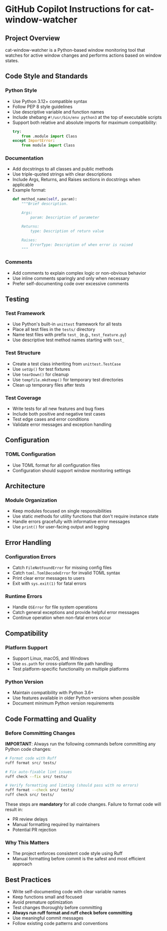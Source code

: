 # GitHub Copilot Instructions for cat-window-watcher

## Project Overview

cat-window-watcher is a Python-based window monitoring tool that watches for active window changes and performs actions based on window states.

## Code Style and Standards

### Python Style

- Use Python 3.12+ compatible syntax
- Follow PEP 8 style guidelines
- Use descriptive variable and function names
- Include shebang `#!/usr/bin/env python3` at the top of executable scripts
- Support both relative and absolute imports for maximum compatibility:
  ```python
  try:
      from .module import Class
  except ImportError:
      from module import Class
  ```

### Documentation

- Add docstrings to all classes and public methods
- Use triple-quoted strings with clear descriptions
- Include Args, Returns, and Raises sections in docstrings when applicable
- Example format:
  ```python
  def method_name(self, param):
      """Brief description.

      Args:
          param: Description of parameter

      Returns:
          type: Description of return value

      Raises:
          ErrorType: Description of when error is raised
      """
  ```

### Comments

- Add comments to explain complex logic or non-obvious behavior
- Use inline comments sparingly and only when necessary
- Prefer self-documenting code over excessive comments

## Testing

### Test Framework

- Use Python's built-in `unittest` framework for all tests
- Place all test files in the `tests/` directory
- Name test files with prefix `test_` (e.g., `test_feature.py`)
- Use descriptive test method names starting with `test_`

### Test Structure

- Create a test class inheriting from `unittest.TestCase`
- Use `setUp()` for test fixtures
- Use `tearDown()` for cleanup
- Use `tempfile.mkdtemp()` for temporary test directories
- Clean up temporary files after tests

### Test Coverage

- Write tests for all new features and bug fixes
- Include both positive and negative test cases
- Test edge cases and error conditions
- Validate error messages and exception handling

## Configuration

### TOML Configuration

- Use TOML format for all configuration files
- Configuration should support window monitoring settings

## Architecture

### Module Organization

- Keep modules focused on single responsibilities
- Use static methods for utility functions that don't require instance state
- Handle errors gracefully with informative error messages
- Use `print()` for user-facing output and logging

## Error Handling

### Configuration Errors

- Catch `FileNotFoundError` for missing config files
- Catch `toml.TomlDecodeError` for invalid TOML syntax
- Print clear error messages to users
- Exit with `sys.exit(1)` for fatal errors

### Runtime Errors

- Handle `OSError` for file system operations
- Catch general exceptions and provide helpful error messages
- Continue operation when non-fatal errors occur

## Compatibility

### Platform Support

- Support Linux, macOS, and Windows
- Use `os.path` for cross-platform file path handling
- Test platform-specific functionality on multiple platforms

### Python Version

- Maintain compatibility with Python 3.6+
- Use features available in older Python versions when possible
- Document minimum Python version requirements

## Code Formatting and Quality

### Before Committing Changes

**IMPORTANT**: Always run the following commands before committing any Python code changes:

```bash
# Format code with Ruff
ruff format src/ tests/

# Fix auto-fixable lint issues
ruff check --fix src/ tests/

# Verify formatting and linting (should pass with no errors)
ruff format --check src/ tests/
ruff check src/ tests/
```

These steps are **mandatory** for all code changes. Failure to format code will result in:
- PR review delays
- Manual formatting required by maintainers
- Potential PR rejection

### Why This Matters

- The project enforces consistent code style using Ruff
- Manual formatting before commit is the safest and most efficient approach

## Best Practices

- Write self-documenting code with clear variable names
- Keep functions small and focused
- Avoid premature optimization
- Test changes thoroughly before committing
- **Always run ruff format and ruff check before committing**
- Use meaningful commit messages
- Follow existing code patterns and conventions
